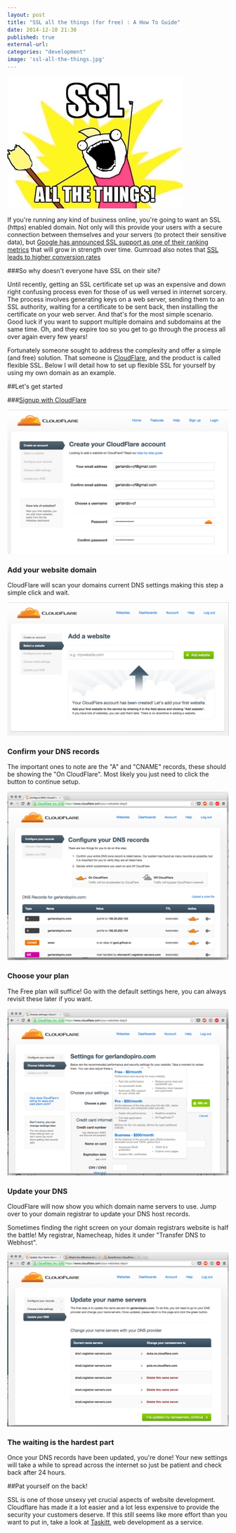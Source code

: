 ```yaml
---
layout: post
title: "SSL all the things (for free) : A How To Guide"
date: 2014-12-10 21:30
published: true
external-url:
categories: "development"
image: 'ssl-all-the-things.jpg'
---
```

<p class="text-center">
  <img src="/images/ssl-all-the-things.jpg">
</p>

If you're running any kind of business online, you're going to want an SSL (https) enabled domain. Not only will this provide your users with a secure connection between themselves and your servers (to protect their sensitive data), but [Google has announced SSL support as one of their ranking metrics](https://googlewebmastercentral.blogspot.com/2014/08/https-as-ranking-signal.html) that will grow in strength over time. Gumroad also notes that [SSL leads to higher conversion rates](https://help.gumroad.com/customer/portal/articles/1622004-how-do-i-set-up-the-gumroad-overlay-)

###So why doesn't everyone have SSL on their site?

Until recently, getting an SSL certificate set up was an expensive and down right confusing process even for those of us well versed in internet sorcery. The process involves generating keys on a web server, sending them to an SSL authority, waiting for a certificate to be sent back, then installing the certificate on your web server. And that's for the most simple scenario. Good luck if you want to support multiple domains and subdomains at the same time. Oh, and they expire too so you get to go through the process all over again every few years!

Fortunately someone sought to address the complexity and offer a simple (and free) solution. That someone is [CloudFlare](https://www.cloudflare.com), and the product is called flexible SSL. Below I will detail how to set up flexible SSL for yourself by using my own domain as an example. 

##Let's get started

###[Signup with CloudFlare](https://www.cloudflare.com/sign-up)

<p class="text-center">
  <img src="/images/ssl-create-account.png" class="img-thumbnail">
</p>

### Add your website domain

CloudFlare will scan your domains current DNS settings making this step a simple click and wait.

<p class="text-center">
  <img src="/images/ssl-add-website.png" class="img-thumbnail">
</p>

### Confirm your DNS records

The important ones to note are the "A" and "CNAME" records, these should be showing the "On CloudFlare". Most likely you just need to click the button to continue setup.

<p class="text-center">
  <img src="/images/ssl-configure.png" class="img-thumbnail">
</p>

### Choose your plan

The Free plan will suffice! Go with the default settings here, you can always revisit these later if you want.

<p class="text-center">
  <img src="/images/ssl-choose-plan.png" class="img-thumbnail">
</p>

### Update your DNS

CloudFlare will now show you which domain name servers to use. Jump over to your domain registrar to update your DNS host records.

Sometimes finding the right screen on your domain registrars website is half the battle! My registrar, Namecheap, hides it under "Transfer DNS to Webhost".

<p class="text-center">
  <img src="/images/ssl-name-servers.png" class="img-thumbnail">
</p>

### The waiting is the hardest part

Once your DNS records have been updated, you're done! Your new settings will take a while to spread across the internet so just be patient and check back after 24 hours.

##Pat yourself on the back!

SSL is one of those unsexy yet crucial aspects of website development. Cloudflare has made it a lot easier and a lot less expensive to provide the security your customers deserve. If this still seems like more effort than you want to put in, take a look at [Taskitt](https://www.taskitt.com), web development as a service.






